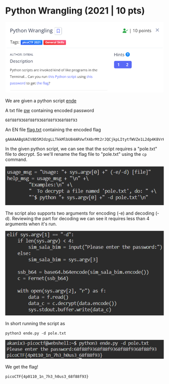 # Python Wrangling (2021 | 10 pts)

![image](files/desc.png)

We are given a python script [ende](files/ende) 

A txt file [pw](files/pw.txt) containing encoded password
```
68f88f9368f88f9368f88f9368f88f93
```

An EN file [flag.txt](files/flag.txt.en) containing the encoded flag
```
gAAAAABgUAIV8D5MJdzgLLTkkMlbU84ARVwfX4brMt2rJQCjkpLItytfWVZe1L2dp4K8VrKgRU3axStKJEAqcM0iDaxiYE54Boh8UfAAo1RNifKnlDrFz0gLaznVSFVj2xAUa4V35180
```

In the given python script, we can see that the script requires a "pole.txt" file to decrypt. So we'll rename the flag file to "pole.txt" using the ```cp``` command.

![code](files/code.png) 

The script also supports two arguments for encoding (-e) and decoding (-d). Reviewing the part for decoding we can see it requires less than 4 arguments when it's run. 

![-d code](files/decode-code.png) 

In short running the script as
```
python3 ende.py -d pole.txt
```

![exec](files/exec-code.png)

We get the flag!

```
picoCTF{4p0110_1n_7h3_h0us3_68f88f93}
```
